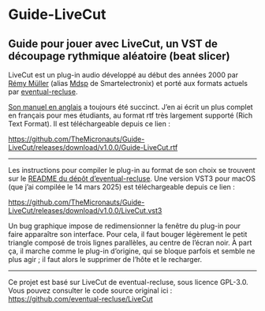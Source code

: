 # Guide-LiveCut
## Guide pour jouer avec LiveCut, un VST de découpage rythmique aléatoire (beat slicer)

LiveCut est un plug-in audio développé au début des années 2000 par [Rémy Müller](https://github.com/remymuller) (alias [Mdsp](https://github.com/mdsp) de Smartelectronix) et porté aux formats actuels par [eventual-recluse](https://github.com/eventual-recluse).

[Son manuel en anglais](https://web.archive.org/web/20120611154114/http://mdsp.smartelectronix.com/doc/index.php/Livecut) a toujours été succinct. J’en ai écrit un plus complet en français pour mes étudiants, au format rtf très largement supporté (Rich Text Format). Il est téléchargeable depuis ce lien :

https://github.com/TheMicronauts/Guide-LiveCut/releases/download/v1.0.0/Guide-LiveCut.rtf

---

Les instructions pour compiler le plug-in au format de son choix se trouvent sur le [README du dépôt d’eventual-recluse](https://github.com/eventual-recluse/LiveCut). Une version VST3 pour macOS (que j’ai compilée le 14 mars 2025) est téléchargeable depuis ce lien :

https://github.com/TheMicronauts/Guide-LiveCut/releases/download/v1.0.0/LiveCut.vst3

Un bug graphique impose de redimensionner la fenêtre du plug-in pour faire apparaître son interface. Pour cela, il faut bouger légèrement le petit triangle composé de trois lignes parallèles, au centre de l’écran noir. À part ça, il marche comme le plug-in d’origine, qui se bloque parfois et semble ne plus agir ; il faut alors le supprimer de l’hôte et le recharger.

---

Ce projet est basé sur LiveCut de eventual-recluse, sous licence GPL-3.0.
Vous pouvez consulter le code source original ici : https://github.com/eventual-recluse/LiveCut
